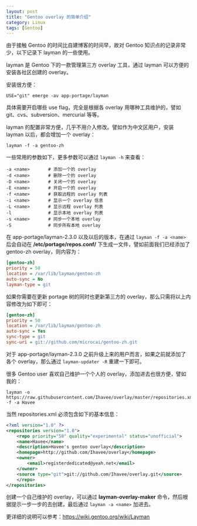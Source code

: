 ```yaml
---
layout: post
title: "Gentoo overlay 的简单介绍"
category: Linux
tags: [Gentoo]
---
```


由于接触 Gentoo 的时间比自建博客的时间早，故对 Gentoo 知识点的记录非常少，以下记录下 layman 的一些使用。

layman 是 Gentoo 下的一款管理第三方 overlay 工具，通过 layman 可以方便的安装各社区创建的 overlay。

安装很方便：

    USE="git" emerge -av app-portage/layman

具体需要开启哪些 use flag，完全是根据各 overlay 用哪种工具维护的，譬如 git、cvs、subversion、mercurial 等等。

<!-- more -->
layman 的配置非常方便，几乎不用介入修改。譬如作为中文区用户，安装 layman 以后，都会增加一个 overlay：

    layman -f -a gentoo-zh

一些常用的参数如下，更多参数可以通过 `layman -h` 来查看：

    -a <name>       # 添加一个的 overlay
    -d <name>       # 删除一个的 overlay
    -D <name>       # 关闭一个的 overlay
    -E <name>       # 开启一个的 overlay
    -f <name>       # 获取远程的 overlay 列表
    -i <name>       # 显示一个 overlay 信息
    -L <name>       # 显示远程 overlay 列表
    -l              # 显示本地 overlay 列表
    -s <name>       # 同步一个本地 overlay
    -S              # 同步所有本地 overlay

在 app-portage/layman-2.3.0 以及以后的版本，在通过 `layman -f -a <name>` 后会自动在 **/etc/portage/repos.conf/** 下生成一文件，譬如前面我们已经添加了 gentoo-zh overlay，则内容为：

```ini
[gentoo-zh]
priority = 50
location = /var/lib/layman/gentoo-zh
auto-sync = No
layman-type = git
```

如果你需要在更新 portage 树的同时也更新第三方的 overlay，那么只需将以上内容修改为如下即可：

```ini
[gentoo-zh]
priority = 50
location = /var/lib/layman/gentoo-zh
auto-sync = Yes
sync-type = git
sync-uri = git://github.com/microcai/gentoo-zh.git
```

对于 app-portage/layman-2.3.0 之前升级上来的用户而言，如果之前就添加了各个 overlay，那么通过 `layman-updater -R` 重建一下即可。

很多 Gentoo user 喜欢自己维护一个个人的 overlay，添加进去也很方便，譬如我的：

    layman -o https://raw.githubusercontent.com/Ihavee/overlay/master/repositories.xml -f -a Havee

当然 repositories.xml 必须包含如下的基本信息：

```xml
<?xml version="1.0" ?>
<repositories version="1.0">
    <repo priority="50" quality="experimental" status="unofficial">
    <name>Havee</name>
    <description>Havee's gentoo overlay</description>
    <homepage>http://github.com/Ihavee/overlay</homepage>
    <owner>
        <email>registerdedicated@yeah.net</email>
    </owner>
    <source type="git">git://github.com/Ihavee/overlay.git</source>
    </repo>
</repositories>
```

创建一个自己维护的 overlay，可以通过 **layman-overlay-maker** 命令，然后根据提示一步一步的去创建，最后通过 `layman -a <name>` 加进去。

更详细的说明可以参考：<https://wiki.gentoo.org/wiki/Layman>
